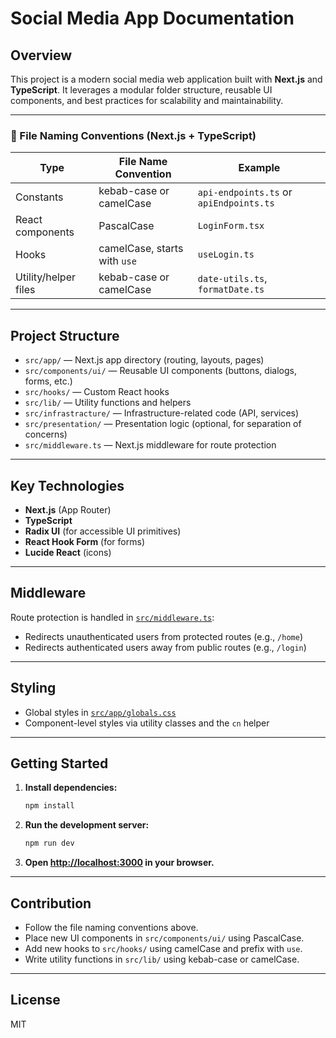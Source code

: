 # Social Media App Documentation

## Overview

This project is a modern social media web application built with **Next.js** and **TypeScript**. It leverages a modular folder structure, reusable UI components, and best practices for scalability and maintainability.

---

### 📁 File Naming Conventions (Next.js + TypeScript)

| Type                 | File Name Convention         | Example                                 |
| -------------------- | ---------------------------- | --------------------------------------- |
| Constants            | kebab-case or camelCase      | `api-endpoints.ts` or `apiEndpoints.ts` |
| React components     | PascalCase                   | `LoginForm.tsx`                         |
| Hooks                | camelCase, starts with `use` | `useLogin.ts`                           |
| Utility/helper files | kebab-case or camelCase      | `date-utils.ts`, `formatDate.ts`        |

---

## Project Structure

- `src/app/` — Next.js app directory (routing, layouts, pages)
- `src/components/ui/` — Reusable UI components (buttons, dialogs, forms, etc.)
- `src/hooks/` — Custom React hooks
- `src/lib/` — Utility functions and helpers
- `src/infrastracture/` — Infrastructure-related code (API, services)
- `src/presentation/` — Presentation logic (optional, for separation of concerns)
- `src/middleware.ts` — Next.js middleware for route protection

---

## Key Technologies

- **Next.js** (App Router)
- **TypeScript**
- **Radix UI** (for accessible UI primitives)
- **React Hook Form** (for forms)
- **Lucide React** (icons)

---

## Middleware

Route protection is handled in [`src/middleware.ts`](src/middleware.ts):

- Redirects unauthenticated users from protected routes (e.g., `/home`)
- Redirects authenticated users away from public routes (e.g., `/login`)

---

## Styling

- Global styles in [`src/app/globals.css`](src/app/globals.css)
- Component-level styles via utility classes and the `cn` helper

---

## Getting Started

1. **Install dependencies:**
   ```bash
   npm install
   ```

2. **Run the development server:**
   ```bash
   npm run dev
   ```

3. **Open [http://localhost:3000](http://localhost:3000) in your browser.**

---

## Contribution

- Follow the file naming conventions above.
- Place new UI components in `src/components/ui/` using PascalCase.
- Add new hooks to `src/hooks/` using camelCase and prefix with `use`.
- Write utility functions in `src/lib/` using kebab-case or camelCase.

---

## License

MIT
